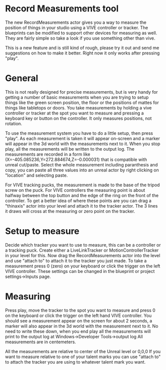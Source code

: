 # Record Measurements tool

The new RecordMeasurements actor gives you a way to measure the position of things in your studio using a VIVE controller or tracker.  The blueprints can be modified to support other devices for measuring as well.  They are fairly simple so take a look if you use something other than vive.

This is a new feature and is still kind of rough, please try it out and send me suggestions on how to make it better.  Right now it only works after pressing "play".

# General

This is not really designed for precise measurements, but is very handy for getting a number of basic measurements when you are trying to setup things like the green screen position, the floor or the positions of mattes for things like tabletops or doors.  You take measurements by holding a vive controller or tracker at the spot you want to measure and pressing a keyboard key or button on the controller. It only measures positions, not rotation.

To use the measurement system you have to do a little setup, then press "play". As each measurement is taken it will appear on-screen and a marker will appear in the 3d world with the measurements next to it.  When you stop play, all the measurements will be written to the output log.  The measurements are recorded in a form like (X=-405.085236,Y=272.884674,Z=-0.000031) that is compatible with unreal cut/paste.  Select the whole measurement including paranthesis and copy, you can paste all three values into an unreal actor by right clicking on "location" and selecting paste.

For VIVE tracking pucks, the measurement is made to the base of the tripod screw on the puck.  For VIVE controllers the measuring point is about halfway between the top button and the edge of the ring on the front of the controller.  To get a better idea of where these points are you can drag a "thinaxis" actor into your level and attach it to the tracker actor.  The 3 lines it draws will cross at the measuring or zero point on the tracker.

# Setup to measure

Decide which tracker you want to use to measure, this can be a controller or a tracking puck.  Create either a LiveLinkTracker or MotionControllerTracker in your level for this.  Now drag the RecordMeasurements actor into the level and use "attach to" to attach it to the tracker you just made.  To take a measurement press 0 (zero) on your keyboard or click the trigger on the left VIVE controller.  These settings can be changed in the blueprint or project settings->Inputs page.

# Measuring

Press play, move the tracker to the spot you want to measure and press 0 on the keyboard or click the trigger on the left hand VIVE controller.  You should see a measurement appear on the screen for about 2 seconds, a marker will also appear in the 3d world with the measurement next to it.  No need to write these down, when you end play all the measurements will print to the output log at Windows->Developer Tools->output log  All measurements are in centemeters.

All the measurements are relative to center of the Unreal level or 0,0,0  If you want to measure relative to one of your talent marks you can use "attach to" to attach the tracker you are using to whatever talent mark you want.

